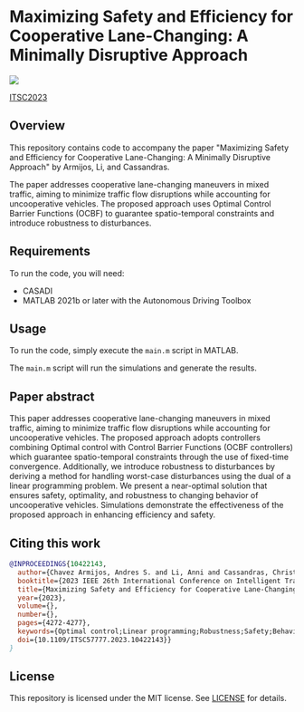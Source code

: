 # Maximizing Safety and Efficiency for Cooperative Lane-Changing: A Minimally Disruptive Approach

[<img src="https://img.shields.io/badge/arxiv-%23B31B1B.svg?&style=for-the-badge&logo=arxiv&logoColor=white" />](https://arxiv.org/abs/2305.17883)

[ITSC2023](https://ieeexplore.ieee.org/document/10422143)

## Overview

This repository contains code to accompany the paper "Maximizing Safety and Efficiency for Cooperative Lane-Changing: A Minimally Disruptive Approach" by Armijos, Li, and Cassandras. 

The paper addresses cooperative lane-changing maneuvers in mixed traffic, aiming to minimize traffic flow disruptions while accounting for uncooperative vehicles. The proposed approach uses Optimal Control Barrier Functions (OCBF) to guarantee spatio-temporal constraints and introduce robustness to disturbances.

## Requirements

To run the code, you will need:

- CASADI
- MATLAB 2021b or later with the Autonomous Driving Toolbox

## Usage

To run the code, simply execute the `main.m` script in MATLAB. 

The `main.m` script will run the simulations and generate the results.

## Paper abstract

This paper addresses cooperative lane-changing maneuvers in mixed traffic, aiming to minimize traffic flow disruptions while accounting for uncooperative vehicles. The proposed approach adopts controllers combining Optimal control with Control Barrier Functions (OCBF controllers) which guarantee spatio-temporal constraints through the use of fixed-time convergence. Additionally, we introduce robustness to disturbances by deriving a method for handling worst-case disturbances using the dual of a linear programming problem. We present a near-optimal solution that ensures safety, optimality, and robustness to changing behavior of uncooperative vehicles. Simulations demonstrate the effectiveness of the proposed approach in enhancing efficiency and safety.


## Citing this work


```bibtex
@INPROCEEDINGS{10422143,
  author={Chavez Armijos, Andres S. and Li, Anni and Cassandras, Christos G.},
  booktitle={2023 IEEE 26th International Conference on Intelligent Transportation Systems (ITSC)}, 
  title={Maximizing Safety and Efficiency for Cooperative Lane-Changing: A Minimally Disruptive Approach}, 
  year={2023},
  volume={},
  number={},
  pages={4272-4277},
  keywords={Optimal control;Linear programming;Robustness;Safety;Behavioral sciences;Intelligent transportation systems;Convergence},
  doi={10.1109/ITSC57777.2023.10422143}}
}
```




## License

This repository is licensed under the MIT license. See [LICENSE](LICENSE) for details.
